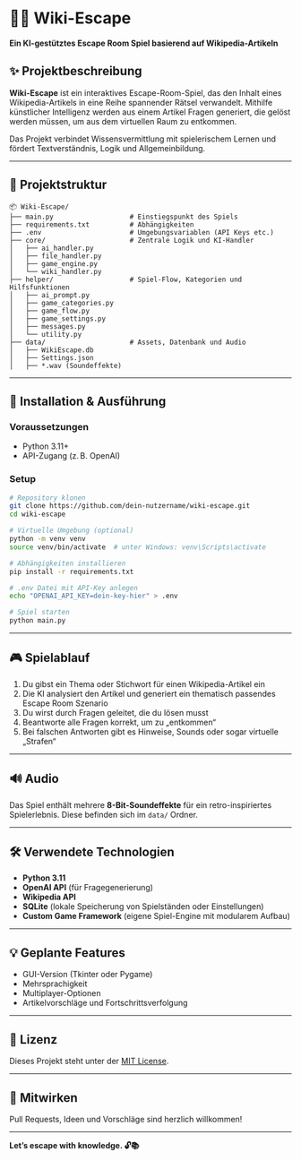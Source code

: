 # 🧠🔐 Wiki-Escape  
**Ein KI-gestütztes Escape Room Spiel basierend auf Wikipedia-Artikeln**

## ✨ Projektbeschreibung

**Wiki-Escape** ist ein interaktives Escape-Room-Spiel, das den Inhalt eines Wikipedia-Artikels in eine Reihe spannender Rätsel verwandelt. Mithilfe künstlicher Intelligenz werden aus einem Artikel Fragen generiert, die gelöst werden müssen, um aus dem virtuellen Raum zu entkommen.

Das Projekt verbindet Wissensvermittlung mit spielerischem Lernen und fördert Textverständnis, Logik und Allgemeinbildung.

---

## 📁 Projektstruktur

```
📦 Wiki-Escape/
├── main.py                   # Einstiegspunkt des Spiels
├── requirements.txt          # Abhängigkeiten
├── .env                      # Umgebungsvariablen (API Keys etc.)
├── core/                     # Zentrale Logik und KI-Handler
│   ├── ai_handler.py
│   ├── file_handler.py
│   ├── game_engine.py
│   └── wiki_handler.py
├── helper/                   # Spiel-Flow, Kategorien und Hilfsfunktionen
│   ├── ai_prompt.py
│   ├── game_categories.py
│   ├── game_flow.py
│   ├── game_settings.py
│   ├── messages.py
│   └── utility.py
├── data/                     # Assets, Datenbank und Audio
│   ├── WikiEscape.db
│   ├── Settings.json
│   ├── *.wav (Soundeffekte)
```

---

## 🚀 Installation & Ausführung

### Voraussetzungen

- Python 3.11+
- API-Zugang (z. B. OpenAI)

### Setup

```bash
# Repository klonen
git clone https://github.com/dein-nutzername/wiki-escape.git
cd wiki-escape

# Virtuelle Umgebung (optional)
python -m venv venv
source venv/bin/activate  # unter Windows: venv\Scripts\activate

# Abhängigkeiten installieren
pip install -r requirements.txt

# .env Datei mit API-Key anlegen
echo "OPENAI_API_KEY=dein-key-hier" > .env

# Spiel starten
python main.py
```

---

## 🎮 Spielablauf

1. Du gibst ein Thema oder Stichwort für einen Wikipedia-Artikel ein  
2. Die KI analysiert den Artikel und generiert ein thematisch passendes Escape Room Szenario  
3. Du wirst durch Fragen geleitet, die du lösen musst  
4. Beantworte alle Fragen korrekt, um zu „entkommen“  
5. Bei falschen Antworten gibt es Hinweise, Sounds oder sogar virtuelle „Strafen“

---

## 🔊 Audio

Das Spiel enthält mehrere **8-Bit-Soundeffekte** für ein retro-inspiriertes Spielerlebnis. Diese befinden sich im `data/` Ordner.

---

## 🛠️ Verwendete Technologien

- **Python 3.11**
- **OpenAI API** (für Fragegenerierung)
- **Wikipedia API**
- **SQLite** (lokale Speicherung von Spielständen oder Einstellungen)
- **Custom Game Framework** (eigene Spiel-Engine mit modularem Aufbau)

---

## 💡 Geplante Features

- GUI-Version (Tkinter oder Pygame)
- Mehrsprachigkeit
- Multiplayer-Optionen
- Artikelvorschläge und Fortschrittsverfolgung

---

## 📜 Lizenz

Dieses Projekt steht unter der [MIT License](LICENSE).

---

## 🙌 Mitwirken

Pull Requests, Ideen und Vorschläge sind herzlich willkommen!

---

**Let’s escape with knowledge. 🔓📚**
